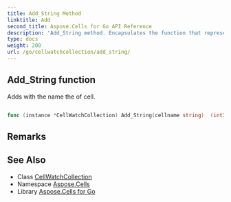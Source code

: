 ```yaml
---
title: Add_String Method 
linktitle: Add
second_title: Aspose.Cells for Go API Reference
description: 'Add_String method. Encapsulates the function that represents add in Go.'
type: docs
weight: 200
url: /go/cellwatchcollection/add_string/
---
```


## Add_String function

Adds <see cref="CellWatch"/> with the name the of cell.

```go

func (instance *CellWatchCollection) Add_String(cellname string)  (int32,  error) 

```

## Remarks


## See Also

* Class [CellWatchCollection](../)
* Namespace [Aspose.Cells](../../)
* Library [Aspose.Cells for Go](../../../)
